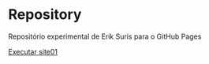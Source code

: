 # Repository
 Repositório experimental de Erik Suris para o GitHub Pages

 <a href="https://erik-suris.github.io/Repository/site01/index.html" target="_blank">Executar site01</a>
